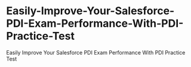 # Easily-Improve-Your-Salesforce-PDI-Exam-Performance-With-PDI-Practice-Test
Easily Improve Your Salesforce PDI Exam Performance With PDI Practice Test

